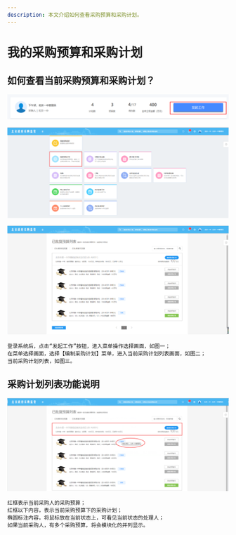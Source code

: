 ```yaml
---
description: 本文介绍如何查看采购预算和采购计划。
---
```


# 我的采购预算和采购计划

## 如何查看当前采购预算和采购计划？

![&#x56FE;&#x4E00;&#xFF1A;&#x53D1;&#x8D77;&#x5DE5;&#x4F5C;](.gitbook/assets/image%20%2853%29.png)

![&#x56FE;&#x4E8C;&#xFF1A;&#x7F16;&#x5236;&#x91C7;&#x8D2D;&#x8BA1;&#x5212;](.gitbook/assets/image%20%2860%29.png)

![&#x56FE;&#x4E09;&#xFF1A;&#x5F53;&#x524D;&#x91C7;&#x8D2D;&#x8BA1;&#x5212;&#x5217;&#x8868;](.gitbook/assets/image%20%2831%29.png)

```text
登录系统后，点击“发起工作”按钮，进入菜单操作选择画面，如图一；
在菜单选择画面，选择【编制采购计划】菜单，进入当前采购计划列表画面，如图二；
当前采购计划列表，如图三。
```

## 采购计划列表功能说明

![&#x91C7;&#x8D2D;&#x8BA1;&#x5212;&#x5217;&#x8868;](.gitbook/assets/image%20%2859%29.png)

```text
红框表示当前采购人的采购预算；
红框以下内容，表示当前采购预算下的采购计划；
椭圆标注内容，将鼠标放在当前状态上，可看见当前状态的处理人；
如果当前采购人，有多个采购预算，将会模块化的并列显示。
```


